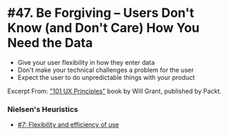 # #47. Be Forgiving – Users Don't Know (and Don't Care) How You Need the Data
-  Give your user flexibility in how they enter data
-  Don't make your technical challenges a problem for the user
-  Expect the user to do unpredictable things with your product

Excerpt From: ["101 UX Principles"](https://www.packtpub.com/web-development/101-ux-principles) book by Will Grant, published by Packt.

### Nielsen's Heuristics
- [#7: Flexibility and efficiency of use](https://github.com/fullcircle23/fullcircle23.github.io/blob/master/2020/ui-ux/ui-ux-principles-and-best-practices.md#7-flexibility-and-efficiency-of-use)
